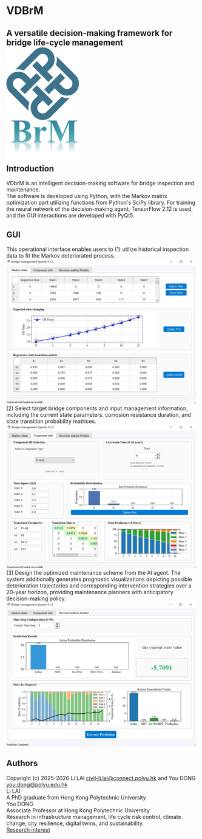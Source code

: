 # VDBrM
A versatile decision-making framework for bridge life-cycle management  
<img src="https://github.com/LAILI-civil/VDBrM/blob/main/logo.jpg" width="200px">  
Introduction 
-------
VDbrM is an intelligent decision-making software for bridge inspection and maintenance.<br>
The software is developed using Python, with the Markov matrix optimization part utilizing functions from Python's SciPy library. For training the neural network of the decision-making agent, TensorFlow 2.12 is used, and the GUI interactions are developed with PyQt5.<br>

GUI 
-------
This operational interface enables users to (1) utilize historical inspection data to fit the Markov deteriorated process.<br>
<img src="https://github.com/LAILI-civil/VDBrM/blob/main/Module1.jpg" width="500px">  <br>
(2) Select target bridge components and input management information, including the current state parameters, corrosion resistance duration, and state transition probability matrices.<br>
<img src="https://github.com/LAILI-civil/VDBrM/blob/main/Module2.jpg" width="500px">  <br>
(3) Design the optimized maintenance scheme from the AI agent. The system additionally generates prognostic visualizations depicting possible deterioration trajectories and corresponding intervention strategies over a 20-year horizon, providing maintenance planners with anticipatory decision-making policy. <br>
<img src="https://github.com/LAILI-civil/VDBrM/blob/main/Module3.jpg" width="500px">  <br>

Authors
-------
Copyright (c) 2025-2026 Li LAI <civil-li.lai@connect.polyu.hk> and You DONG <you.dong@polyu.edu.hk> <br>
Li LAI <br>
A PhD graduate from Hong Kong Polytechnic University <br>
You DONG <br>
Associate Professor at Hong Kong Polytechnic University <br>
Research in infrastructure management, life cycle risk control, climate change, city resilience, digital twins, and sustainability. <br>
[Research interest](https://youdongpolyu.weebly.com/)

